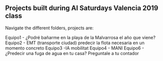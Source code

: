 ## Projects built during AI Saturdays Valencia 2019 class

Navigate the different folders, projects are:

Equipo1 - ¿Podré bañarme en la playa de la Malvarrosa el año que viene?
Equipo2 - EMT (transporte ciudad) predecir la flota necesaria en un momento concreto
Equipo3 -IA mobilitat
Equipo4 - MANI
Equipo6 - ¿Predecir una fuga de agua en tu casa? Preguntale a tu contador
